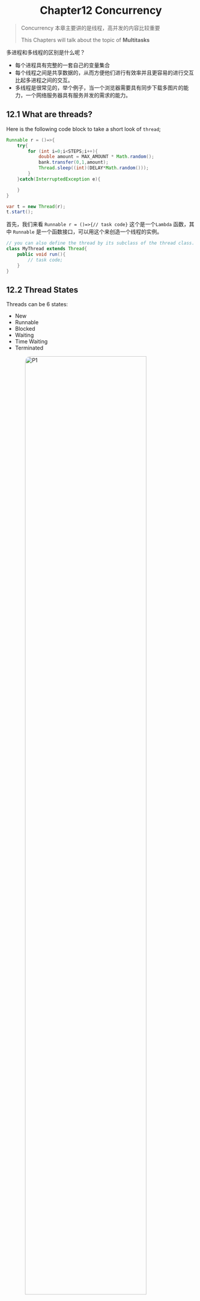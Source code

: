 # <center>Chapter12 Concurrency</center>
> Concurrency 本章主要讲的是线程，高并发的内容比较重要
>
> This Chapters will talk about the topic of **Multitasks**
>


多进程和多线程的区别是什么呢？

- 每个进程具有完整的一套自己的变量集合
- 每个线程之间是共享数据的，从而方便他们进行有效率并且更容易的进行交互比起多进程之间的交互。
- 多线程是很常见的，举个例子，当一个浏览器需要具有同步下载多图片的能力，一个网络服务器具有服务并发的需求的能力。

## 12.1 What are threads?

Here is the following code block to take a short look of `thread`;

```java
Runnable r = ()=>{
    try{
        for (int i=0;i<STEPS;i++){
            double amount = MAX_AMOUNT * Math.random();
            bank.transfer(0,1,amount);
            Thread.sleep((int)(DELAY*Math.random()));
        }
    }catch(InterruptedException e){

    }
}

var t = new Thread(r);
t.start();
```

首先，我们来看 `Runnable r = ()=>{// task code}` 这个是一个`Lambda` 函数，其中 `Runnable` 是一个函数接口，可以用这个来创造一个线程的实例。

```java
// you can also define the thread by its subclass of the thread class.
class MyThread extends Thread{
    public void run(){
        // task code;
    }
}
```

## 12.2 Thread States
Threads can be 6 states:

- New 
- Runnable
- Blocked 
- Waiting
- Time Waiting
- Terminated

![P1](./assets/J12-P1.jpg)

`New Threads`:

When You create a thread with `new` operator before `start`. It indicates that the thread is not running yet.

`Runnable Threads`:

After I use the `start` method, the thread is in the `runnable` state.
> 注意，但是处于 `runnable` 阶段的线程，不一定时刻在`running`.这取决于操作系统给他分配的资源调度，是否当前是这个线程在跑。也可能处于 `waiting` 和 `blocked` 阶段。

>The following 2 states are `blocked` and `waiting`: They are temporarily inactive. They does not execute any code and consumes minimal resources.
两者有个区别就在于是 `被动` 还是 `主动`

`blocked`:
阻塞态，其实就是在该线程想获取锁的时候，但是发现锁被其他线程所占用了，这个时候就应该进入阻塞态了，等其他线程的锁完全释放的时候，才能获取锁，从而离开`blocked`.

`waiting`:
When the thread waits for another thread to notify the scheduler of a condition.
以一言蔽之，就是说当某个线程在**主动**等待某个条件满足的时候，直到被其他的线程明确的唤醒

- 线程通过 `Object.wait()` 或者 `Thread.join()` 进入 `waiting` 状态
- 线程必须等待另一个线程通过 `notify()` 或 `notifyAll()` 唤醒
- `waiting` 状态不会占用CPU时间

`time waiting`
There are several methods that have a timeout parameter.Calling them causes the thread to enter the **timed waiting** state.

`terminated`

- It dies a **natural death** because the `run` method exits normally.
- It dies abruptly because an **uncaught exception** terminates the `run` method.

### Some methods
![P2](./assets/J12-P2.jpg)
![P3](./assets/J12-P3.jpg)

## 12.3 Thread Properties

### 12.3.1 Interrupting threads
> The following Java release version stops the `stop()` and `suspend()` method.
>
> But with the replacement of using `interrupt()` method. Or the `return` statements in the `run` method body.

- The `blocked` status thread can not be checked by `Thread().currentThread().isInterrupted()` . Take the place of it , we will use `InterruptedException()` to terminated the `blocked` thread.

```java
// Here is the example:
Runnable r = () -> {
 try
 {
    . . .
    while (!Thread.currentThread().isInterrupted() && more work to do)
    {
        // do more work
    }
 }catch(InterruptedException e){
 // thread was interrupted during sleep or wait
 }finally
 {
    // cleanup, if required
 }
 // exiting the run method terminates the thread
};
```

If you call the `sleep()` method.Do not use the `isInterrupted()` to check.

### 12.3.2 Daemon Threads
A daemon thread is simply a thread that has no other role in life than to serve others.`timer` is the thread that sends regular `timer ticks` to other threads or threads that clean up stale cache entries.

### 12.3.4 Handlers for Uncaught Exceptions
 there is no `catch` clause to which the exception can be propagated.
Instead, just before the thread dies, the exception is passed to a handler for
uncaught exceptions.

You can install a handler into any thread with the `setUncaughtExceptionHandler()` method.

### 12.3.5 Thread Priorities
`setPriority()`
In the Oracle JVM for Linux, thread priorities are the same!


## 12.4 Synchronization 同步
### The race condition 竞态冲突
> from the `wiki` reference:
>
> A race condition can arise in software when a computer program has multiple code paths that are executing at the same time.** If the multiple code paths take a different amount of time than expected, they can finish in a different order than expected, which can cause software bugs due to unanticipated behavior. **A race can also occur between two programs, resulting in security issues.

> Critical race conditions cause invalid execution and software bugs. Critical race conditions often happen when the processes or threads depend on some shared state. Operations upon shared states are done in critical sections that must be mutually exclusive. Failure to obey this rule can corrupt the shared state.

### Lock Objects

```java
myLock.lock();
try{
    // critical section;
}finally{
    myLock.unlock();
}
```

This construct guarantees that there only one thread at a time can enter the critical section. No other thread has the chance to get past the `lock` statement.

![P4](./assets/J12-P4.jpg)

### 12.4.4 Condition Objects
我们经常会发现有些时候，一些线程在进入`critical section`的时候，当且仅当满足某种条件的时候，因此我们这里引入一个 `condition object` 来管理那些获得锁，但是不能正确的完成工作的线程。


下面举了一个例子，那就是当银行只有盈利的时候，才能让其他用户取钱。如果不盈利，就一直处于僵持状态，需要等待别的线程来让它增加收入，但别的线程又无法进行，就陷入了僵局。此时就引入了`condition objects`.

```java
public void transfer(int from, int to, int amount)
{
    bankLock.lock();
    try
    {
        while (accounts[from] < amount)
        {
        // wait
        . . .
        }
        // transfer funds
        . . .
    }
    finally
    {
        bankLock.unlock();
    }
}

class Bank
{
 private Condition sufficientFunds;
 . . .
 public Bank()
 {
 . . .
 sufficientFunds = bankLock.newCondition();
 }
}
```
当 `transfer` 发现`sufficient funds` 不可得的时候，那么就会 `sufficient.await()`.当前线程就会被迫放弃这个锁，让其他的线程可以进入`critical section`.

> There is an essential difference between a thread that is waiting to acquire
a lock and a thread that has called `await`. Once a thread calls the `await` method,
it enters a `wait set` for that condition. The thread is not made `runnable` when
the lock is available. Instead, it stays deactivated until another thread has
called the `signalAll` method on the same condition.

`sufficientFunds.signAll()` 的作用是唤醒所有在`waiting list` 中的线程

```java
// One example
public void transfer(int from, int to, int amount)
{
    bankLock.lock();
    try
    {
        while (accounts[from] < amount)
            sufficientFunds.await();
        // transfer funds
        // . . .
        sufficientFunds.signalAll();
    }
    finally
    {
        bankLock.unlock();
    }
}

```

拱手让出，以免陷入僵持状态。


#### `synchronized` 关键字
`synchronized` 关键字的主要作用是**控制线程对共享资源的访问**，确保在同一时刻只有一个线程能够访问被同步的方法或代码块，从而避免线程安全问题

你可以直接使用 `synchronized` 关键字 
```java
// code block 1 
public synchronized void method(){
    // method body;
}

// code block 2
public void method(){
    this.intrinsicLock.lock();
    try{
       // method body;
    }
}
```
上面两段 code block 是等价的，我们用 `synchronized` 关键字来等价的完成这一操作，让只有一个线程可以调用这个方法。

在上面那么多铺垫之后，我们就能很自然的理解下面这段代码了。
```java
class Bank
{
    private double[] accounts;
    public synchronized void transfer(int from, int to, int amount) 
    throws InterruptedException
    {
        while (accounts[from] < amount)
            wait(); // wait on intrinsic object lock's single condition
        accounts[from] -= amount;
        accounts[to] += amount;
        notifyAll(); // notify all threads waiting on the condition
    }
    public synchronized double getTotalBalance() { . . . }
}
```

`wait()` 和 `notifyAll()` 就分别是将线程加入 `waiting list` 和 唤醒所有在 `waiting on the condition threads`.

### 12.4.6 Synchronized Blocks
> Another way to enter acquiring the lock;

锁对象的设置，我们在同步块的时候，定义了锁对象`private Lock lock = new Object()`,后续我们也利用了`synchronized (lock)` 进行对锁对象的同步设置。

主要是这样可以更加的灵活进行锁的对象的设置

- `this`
- `class `
- `lock` 自定义的锁对象

### 12.4.7 The monitor concept
> The powerful tools to make multithreading safe without forcing programmers to think about explicit locks.

- `monitor` 是 JVM 内置的锁，每个Java对象都有一个隐式 `monitor`
- 只有一个线程可以持有对象 `monitor` 其他线程就会进行 `block`，自动加入 `waiting list`
- 线程退出 `synchronized` 块的时候，释放`monitor`

### 12.4.8 volatile modifier

- 保证了线程之间的可见性 (Visibility)
  
    当一个线程修改了`volatile` 变量的值，其他线程能立刻看到这个更新

- 防止指令的重排 (Reordering)

    就像在操作系统中线程之间的同步的时候所说，有时候编译器(这里应该是 CPU && JVM) 会对指令进行重拍，导致会出现一些上锁的错误


### 12.4.9 Final Variables 
There is one situation that we no use `lock` or the `volatile` modifier, that it is safe to access a shared field when We use `final`.

`final var accounts = new HashMap<String, Double>()`

如果没有 `final` 这个量词，我们无法保证多线程可以安全的看见 `accounts` 的更新。

### 12.4.10 Atomics
操作的原子性 操作系统中有介绍，不做过多赘述

### 12.4.11 Deadlocks 
死锁 操作系统中有介绍，不做过多的赘述


## 12.5 Thread-safe collections

### 12.5.1 Blocking Queues
`blocking queue` 阻塞队列是Java提供的一种线程安全的数据结构。主要是用于解决多线程环境下的生产者-消费者问题。

- `Block queue push`
    当队列已经满的时候，生产者（试图往队列中添加元素的对象）会进入`block`状态，等到队列未满的时候再进行填入。

- `Block queue pop`
    当队列空的时候，消费者（试图往队列中取出元素的对象）会进入`block`状态，等到队列中有元素的时候才会填入。


#### Advantages

- `Producers and Consumers`
    1. 生产者线程将数据放入队列，消费者线程从队列中取数据
    2. `blocking queue` 可以自动的平衡数据流，在生产者过快，消费者过慢点时候形成一个`balance`.

![P5](./assets/J12-P5.jpg)

### 12.5.2 Efficient Maps, Sets and Queues

我们可以使用 `java.util.concurrent` 包中的一些数据结构 `ConcurrentHashMap`,`ConcurrentSkipListSet`,`ConcurrentLinkedQueue`.

> The concurrent hash map can efficiently support a large number of readers and a bounded number of writers.

### 12.5.3 Atomic update of map entries

引入了 `map.compute(word,(k,v)->v == null ? 1 : v+1)` 的原子操作，避免了旧版本的 `replace` 的使用.


## 12.6 Threads Pool
> 线程池
> 
我们考虑一个很现实的问题，对于创建一个新的进程是一件很麻烦的时候，因为你需要跟操作系统进行交互。但是我们又会经常的遇到那种具有很大数量的`short-lived` 线程，这种时候我们就选择了一种叫做**线程池**的方式。

### Introduce

线程池中存在很多预留的线程等待调度和运行，并且提供给它一个 `Runnable` 接口，只要`run`方法存在，那么这个线程就不会消亡，只是在队列中等待被调度。







<style>
    img{
        margin-left : auto;
        margin-right: auto;
        display:block;
        width:80%;
        border-radius:15px;
    }
</style>


